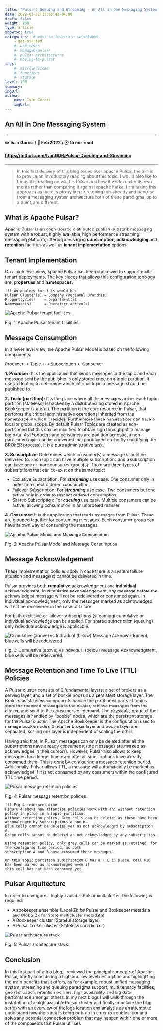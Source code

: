 ```yaml
---
title: "Pulsar: Queuing and Streaming - An All in One Messaging System"
date: 2022-03-22T15:03:42-04:00
draft: false
weight: 100
type: article
showtoc: true
categories:  # must be lowercase shishkabob
    - get-started
    #- use-cases
    #- managed-pulsar
    #- pulsar-architectures
    #- moving-to-pulsar
tags:
    #- microservices
    #- functions
    #- storage
level: 100
summary:
imgUrl:
author:
    name: Ivan Garcia
    imgUrl:
---
```


## An All In One Messaging System

---
#### :pencil2: Ivan Garcia / :calendar: Feb 2022 / :clock2: 15 min read
#### https://github.com/IvanGDR/Pulsar-Queuing-and-Streaming
---

>In this first delivery of this blog series over apache Pulsar, the aim is to provide an introductory reading about this topic.
I would also like to focus this reading on what is Pulsar and how it works under its own merits rather than comparing it against apache Kafka. I am taking this approach as there is plenty literature doing this already and because from a messaging system architecture both of these paradigms, up to a point, are different.

## What is Apache Pulsar?

Apache Pulsar is an open-source distributed publish-subscrib messaging system with a robust, highly available, high performance streaming messaging platform, offering messaging **consumption**, **acknowledging** and **retention** facilities as well as **tenant implementation** options.

## **Tenant Implementation**

On a high level view, Apache Pulsar has been conceived to support multi-tenant deployments. The key pieces that allows this configuration topology are: **properties** and **namespaces**.

```
!!! An analogy for this would be:
Pulsar Cluster(s) = Company (Regional Branches)
Propert(y/ies)    = Department(s)
Namespace(s)      = Operative action(s)
```

![ Apache Pulsar tenant facilities](https://user-images.githubusercontent.com/67383481/154675909-bac357fe-895e-444b-8727-e120ca1ed2bc.png)

Fig. 1: Apache Pulsar tenant facilities.

## **Message Consumption**

In a lower level view, the Apache Pulsar Model is based on the following components:

Producer -> Topic <--> Subscription <- Consumer

**1. Producer:** It is the application that sends messages to the topic and each message sent by the publisher is only stored once on a topic partition. It uses a Routing to determine which internal topic a message should be published to.

**2. Topic (partition):** It is the place where all the messages arrive. Each topic partition (stateless) is backed by a distributed log stored in Apache BookKeeper (stateful). The partition is the core resource in Pulsar, that performs the critical administrative operations inherited from the namespace in which it resides. Furthermore these namespaces can have a local or global scope. By default Pulsar Topics are created as non-partitioned but this can be modified to obtain high throughput to manage big data. As Producers and consumers are partition agnostic, a non-partitioned topic can be converted into partitioned on the fly (modifying the BROKER process), it is a pure administrative task.

**3. Subscription:** Determines which consumer(s) a message should be delivered to. Each topic can have multiple subscriptions and a subscription can have one or more consumer group(s). There are three types of subscriptions that can co-exist on the same topic:

- Exclusive Subscription: For ***streaming*** use case. One consumer only in order to respect ordered consumption.
- Failover Subscription: For ***streaming*** use case. Two consumers but one active only in order to respect ordered consumption.
- Shared Subscription: For ***queuing*** use case. Multiple consumers can be active, allowing consumption in an unordered manner.

**4. Consumer:** It is the application that reads messages from Pulsar. These are grouped together for consuming messages. Each consumer group can have its own way of consuming the messages.

![Apache Pulsar Model and Message Consumption]("https://user-images.githubusercontent.com/67383481/154716613-59cbf35e-cf4f-45ff-bc58-69478348b31e.png)

Fig. 2: Apache Pulsar Model and Message Consumption

## **Message Acknowledgement**

These implementation policies apply in case there is a system failure situation and message(s) cannot be delivered in time. 

Pulsar provides both **cumulative** acknowledgment and **individual** acknowledgment. In cumulative acknowledgement, any message before the acknowledged message will not be redelivered or consumed again. In individual acknowledgment, only the messages marked as acknowledged will not be redelivered in the case of failure. 

For both exclusive or failover subscriptions (streaming) cumulative or individual acknowledge can be applied. For shared subscription (queuing) only individual acknowledge is applicable.

![Cumulative (above) vs Individual (below) Message Acknowledgment, blue cells will be redelivered](https://user-images.githubusercontent.com/67383481/154717167-c0d6053a-60e3-4416-bc38-9e5ba0323bd3.png)

Fig. 3: Cumulative (above) vs Individual (below) Message Acknowledgment, blue cells will be redelivered.

## **Message Retention and Time To Live (TTL) Policies**

A Pulsar cluster consists of 2 fundamental layers: a set of brokers as a serving layer, and a set of bookie nodes as a persistent storage layer. The Brokers as stateless components handle the partitioned parts of topics: store the received messages to the cluster, retrieve messages from the cluster, and send to the consumers on demand. The physical storage of the messages is handled by “bookie” nodes, which are the persistent storage for the Pulsar cluster. The Apache BookKeeper is the configuration used to manage bookie nodes. Since the broker layer and bookie layer are separated, scaling one layer is independent of scaling the other.

Having said that, in Pulsar, messages can only be deleted after all the subscriptions have already consumed it (the messages are marked as acknowledged in their cursors). However, Pulsar also allows to keep messages for a longer time even after all subscriptions have already consumed them. This is done by configuring a message retention period.
Additionally, Pulsar allows TTL, a message will automatically be marked as acknowledged if it is not consumed by any consumers within the configured TTL time period.

![Pulsar message retention policies](https://user-images.githubusercontent.com/67383481/154717370-aa95330b-c0ac-4171-b500-5d8c6b3120a7.png)

Fig. 4: Pulsar message retention policies.

```
!!! Fig 4 interpretation
Figure 4 shows how retention policies work with and without retention policy in place in a topic partition.
Without retention policy, Grey cells can be deleted as these have been acknowledged by subscriptions A and B. 
Blue cells cannot be deleted yet as not acknowledged by subscription A. 
Green cells cannot be deleted as not acknowledged by any subscription.

Using retention policy, only grey cells can be marked as retained, for the configured time period, as both 
subscription A and B have consumed those messages.

On this topic partition subscription B has a TTL in place, cell M10 has been marked as acknowledged even if
this cell has not been consumed yet.
```

## **Pulsar Arquitecture**

In order to configure a highly available Pulsar multicluster, the following is required:

- A zookeeper ensemble (Local Zk for Pulsar and Bookeeper metadata and Global Zk for Store multicluster metadata)
- A Bookeeper cluster (Stateful storage layer)
- A Pulsar broker cluster (Stateless coordinator)

![Pulsar architecture stack](https://user-images.githubusercontent.com/67383481/154717565-1270b79e-352f-4a89-a051-5ccec5037926.png)

Fig. 5: Pulsar architecture stack.

## Conclusion

In this first part of a trio blog, I reviewed the principal concepts of Apache Pulsar, briefly considering a high and low level description and highlighting the main benefits that it offers, as for example, robust unified messaging system, streaming and queuing paradigms support, multi tenancy facilities, geo replication, retention policies, high availability and big data performance amongst others.
In my next blogs I will walk through the installation of a high available Pulsar cluster and finally conclude the blog series with an overview of the logs location and analysis as an attempt to understand how the stack is being built up in order to troubleshoot and solve any potential connection problem that may happen within one or more of the components that Pulsar utilises.
